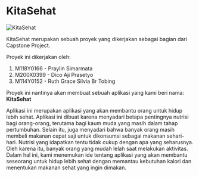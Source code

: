 # KitaSehat

![KitaSehat](https://user-images.githubusercontent.com/99348807/206862105-b6f736ea-8b99-43f5-b25b-6b8843e77067.png)

KitaSehat merupakan sebuah proyek yang dikerjakan sebagai bagian dari Capstone Project.

Proyek ini dikerjakan oleh:
1. M118Y0166 - Praylin Simarmata
2. M200X0399 - Dico Aji Prasetyo
3. M114Y0152 - Ruth Grace Silvia Br Tobing

Proyek ini nantinya akan membuat sebuah aplikasi yang kami beri nama: **KitaSehat**

Aplikasi ini merupakan aplikasi yang akan membantu orang untuk hidup lebih sehat. Aplikasi ini dibuat karena menyadari betapa pentingnya nutrisi bagi orang-orang, terutama bagi kaum muda yang masih dalam tahap pertumbuhan. Selain itu, juga menyadari bahwa banyak orang masih membeli makanan cepat saji untuk dikonsumsi sebagai makanan sehari-hari. Nutrisi yang idapatkan tentu tidak cukup dengan apa yang seharusnya. Oleh karena itu, banyak orang yang mudah lelah saat melakukan aktivitas. Dalam hal ini, kami menemukan ide tentang aplikasi yang akan membantu seseorang untuk hidup lebih sehat dengan memantau kebutuhan kalori dan menentukan makanan sehat yang ingin dimakan.
